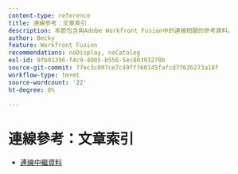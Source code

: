 ```yaml
---
content-type: reference
title: 連線參考：文章索引
description: 本節包含與Adobe Workfront Fusion中的連線相關的參考資料。
author: Becky
feature: Workfront Fusion
recommendations: noDisplay, noCatalog
exl-id: 9fb91396-f4c9-4005-b556-5ec80393270b
source-git-commit: 77ec3c007ce7c49ff760145fafcd7f62b273a18f
workflow-type: tm+mt
source-wordcount: '22'
ht-degree: 0%

---
```


# 連線參考：文章索引

* [連線中繼資料](/help/workfront-fusion/references/connections/connection-metadata.md)
